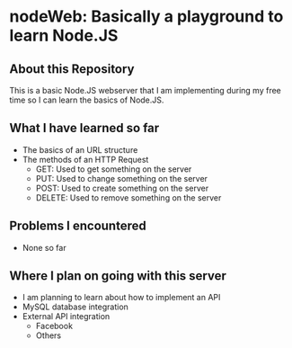 #   nodeWeb: Basically a playground to learn Node.JS
##  About this Repository
This is a basic Node.JS webserver that I am implementing during my free time so I can learn the basics of Node.JS.

##  What I have learned so far
* The basics of an URL structure
* The methods of an HTTP Request
    * GET: Used to get something on the server
    * PUT: Used to change something on the server
    * POST: Used to create something on the server
    * DELETE: Used to remove something on the server

##  Problems I encountered
* None so far

##  Where I plan on going with this server
* I am planning to learn about how to implement an API
* MySQL database integration
* External API integration
    * Facebook
    * Others
